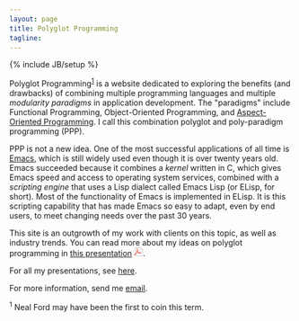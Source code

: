 ```yaml
---
layout: page
title: Polyglot Programming
tagline:
---
```

{% include JB/setup %}

<span class="keyword">Polyglot Programming</span><sup><a href="#footnote-1">1</a></sup> is a website dedicated to exploring the benefits (and drawbacks) of combining multiple programming languages and multiple *modularity paradigms* in application development. The "paradigms" include <span class="keyword">Functional Programming</span>, <span class="keyword">Object-Oriented Programming</span>, and [Aspect-Oriented Programming](/aspectprogramming). I call this combination <span class="keyword">polyglot and poly-paradigm programming</span> (PPP).

<span class="keyword">PPP</span> is not a new idea. One of the most successful applications of all time is [Emacs](http://www.gnu.org/software/emacs/), which is still widely used even though it is over twenty years old. Emacs succeeded because it combines a *kernel* written in C, which gives Emacs speed and access to operating system services, combined with a *scripting engine* that uses a Lisp dialect called Emacs Lisp (or ELisp, for short). Most of the functionality of Emacs is implemented in ELisp. It is this scripting capability that has made Emacs so easy to adapt, even by end users, to meet changing needs over the past 30 years.

This site is an outgrowth of my work with clients on this topic, as well as industry trends. You can read more about my ideas on polyglot programming in [this presentation](papers/PolyglotPolyParadigm.pdf) <img src="/assets/images/page_white_acrobat.png" alt="Adobe PDF"/>.

For all my presentations, see [here](papers).

For more information, send me [email](mailto:info@concurrentthought.com).

<div class="footnote">
<p>
  <a name="footnote-1"></a>
  <sup>1</sup> Neal Ford may have been the first to coin this term.
</p>
</div>
